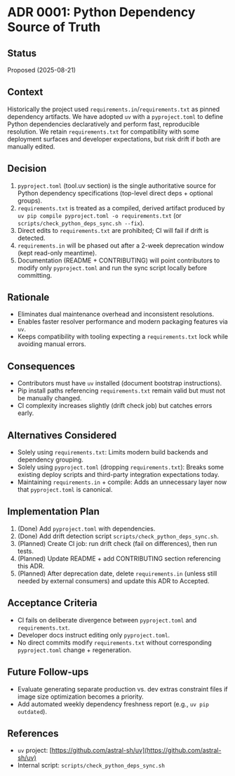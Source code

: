 # ADR 0001: Python Dependency Source of Truth

## Status
Proposed (2025-08-21)

## Context
Historically the project used `requirements.in`/`requirements.txt` as pinned dependency artifacts.
We have adopted `uv` with a `pyproject.toml` to define Python dependencies declaratively and
perform fast, reproducible resolution. We retain `requirements.txt` for compatibility with some
deployment surfaces and developer expectations, but risk drift if both are manually edited.

## Decision
1. `pyproject.toml` (tool.uv section) is the single authoritative source for Python dependency
   specifications (top-level direct deps + optional groups).
2. `requirements.txt` is treated as a compiled, derived artifact produced by
   `uv pip compile pyproject.toml -o requirements.txt` (or `scripts/check_python_deps_sync.sh --fix`).
3. Direct edits to `requirements.txt` are prohibited; CI will fail if drift is detected.
4. `requirements.in` will be phased out after a 2-week deprecation window (kept read-only meantime).
5. Documentation (README + CONTRIBUTING) will point contributors to modify only `pyproject.toml`
   and run the sync script locally before committing.

## Rationale
- Eliminates dual maintenance overhead and inconsistent resolutions.
- Enables faster resolver performance and modern packaging features via `uv`.
- Keeps compatibility with tooling expecting a `requirements.txt` lock while avoiding manual errors.

## Consequences
- Contributors must have `uv` installed (document bootstrap instructions).
- Pip install paths referencing `requirements.txt` remain valid but must not be manually changed.
- CI complexity increases slightly (drift check job) but catches errors early.

## Alternatives Considered
- Solely using `requirements.txt`: Limits modern build backends and dependency grouping.
- Solely using `pyproject.toml` (dropping `requirements.txt`): Breaks some existing deploy scripts
	and third-party integration expectations today.
- Maintaining `requirements.in` + compile: Adds an unnecessary layer now that `pyproject.toml` is canonical.

## Implementation Plan
1. (Done) Add `pyproject.toml` with dependencies.
2. (Done) Add drift detection script `scripts/check_python_deps_sync.sh`.
3. (Planned) Create CI job: run drift check (fail on differences), then run tests.
4. (Planned) Update README + add CONTRIBUTING section referencing this ADR.
5. (Planned) After deprecation date, delete `requirements.in` (unless still needed by external
	consumers) and update this ADR to Accepted.

## Acceptance Criteria
- CI fails on deliberate divergence between `pyproject.toml` and `requirements.txt`.
- Developer docs instruct editing only `pyproject.toml`.
- No direct commits modify `requirements.txt` without corresponding `pyproject.toml` change + regeneration.

## Future Follow-ups
- Evaluate generating separate production vs. dev extras constraint files if image size optimization becomes a priority.
- Add automated weekly dependency freshness report (e.g., `uv pip outdated`).

## References
- `uv` project: [https://github.com/astral-sh/uv](https://github.com/astral-sh/uv)
- Internal script: `scripts/check_python_deps_sync.sh`
